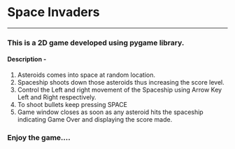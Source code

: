 # Space Invaders

---

### This is a 2D game developed using pygame library.
#### Description - 
1. Asteroids comes into space at random location.
2. Spaceship shoots down those asteroids thus increasing the score level.
3. Control the Left and right movement of the Spaceship using Arrow Key Left and Right respectively.
4. To shoot bullets keep pressing SPACE
5. Game window closes as soon as any asteroid hits the spaceship indicating Game Over and displaying the score made.
### Enjoy the game....